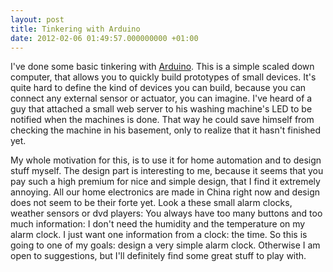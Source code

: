 ```yaml
---
layout: post
title: Tinkering with Arduino
date: 2012-02-06 01:49:57.000000000 +01:00
---
```

I've done some basic tinkering with <a href="http://www.arduino.cc" title="Arduino Homepage">Arduino</a>. This is a simple scaled down computer, that allows you to quickly build prototypes of small devices. It's quite hard to define the kind of devices you can build, because you can connect any external sensor or actuator, you can imagine. I've heard of a guy that attached a small web server to his washing machine's LED to be notified when the machines is done. That way he could save himself from checking the machine in his basement, only to realize that it hasn't finished yet.

My whole motivation for this, is to use it for home automation and to design stuff myself. The design part is interesting to me, because it seems that you pay such a high premium for nice and simple design, that I find it extremely annoying. All our home electronics are made in China right now and design does not seem to be their forte yet. Look a these small alarm clocks, weather sensors or dvd players: You always have too many buttons and too much information: I don't need the humidity and the temperature on my alarm clock. I just want one information from a clock: the time. So this is going to one of my goals: design a very simple alarm clock. Otherwise I am open to suggestions, but I'll definitely find some great stuff to play with.
